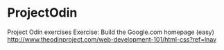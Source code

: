 # ProjectOdin
Project Odin exercises
Exercise: Build the Google.com homepage (easy)
http://www.theodinproject.com/web-development-101/html-css?ref=lnav

